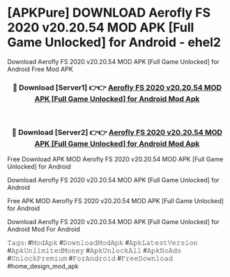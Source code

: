 # [APKPure] DOWNLOAD Aerofly FS 2020 v20.20.54 MOD APK [Full Game Unlocked] for Android - ehel2
Download Aerofly FS 2020 v20.20.54 MOD APK [Full Game Unlocked] for Android Free Mod APK

<div align="center">
<h3>🔴 Download [Server1] 👉👉 <a href="https://apk-comot.site?title=Aerofly_FS_2020_v20.20.54_MOD_APK_[Full_Game_Unlocked]_for_Android">Aerofly FS 2020 v20.20.54 MOD APK [Full Game Unlocked] for Android Mod Apk</a></h3><br>

<h3>🔴 Download [Server2] 👉👉 <a href="https://apk-comot.site?title=Aerofly_FS_2020_v20.20.54_MOD_APK_[Full_Game_Unlocked]_for_Android">Aerofly FS 2020 v20.20.54 MOD APK [Full Game Unlocked] for Android Mod Apk</a></h3>
</div>


Free Download APK MOD Aerofly FS 2020 v20.20.54 MOD APK [Full Game Unlocked] for Android

Download Aerofly FS 2020 v20.20.54 MOD APK [Full Game Unlocked] for Android 

Free APK MOD Aerofly FS 2020 v20.20.54 MOD APK [Full Game Unlocked] for Android 

Download Aerofly FS 2020 v20.20.54 MOD APK [Full Game Unlocked] for Android Mod For Android

𝚃𝚊𝚐𝚜: #𝙼𝚘𝚍𝙰𝚙𝚔 #𝙳𝚘𝚠𝚗𝚕𝚘𝚊𝚍𝙼𝚘𝚍𝙰𝚙𝚔 #𝙰𝚙𝚔𝙻𝚊𝚝𝚎𝚜𝚝𝚅𝚎𝚛𝚜𝚒𝚘𝚗 #𝙰𝚙𝚔𝚄𝚗𝚕𝚒𝚖𝚒𝚝𝚎𝚍𝙼𝚘𝚗𝚎𝚢 #𝙰𝚙𝚔𝚄𝚗𝚕𝚘𝚌𝚔𝙰𝚕𝚕 #𝙰𝚙𝚔𝙽𝚘𝙰𝚍𝚜 #𝚄𝚗𝚕𝚘𝚌𝚔𝙿𝚛𝚎𝚖𝚒𝚞𝚖 #𝙵𝚘𝚛𝙰𝚗𝚍𝚛𝚘𝚒𝚍 #𝙵𝚛𝚎𝚎𝙳𝚘𝚠𝚗𝚕𝚘𝚊𝚍 #home_design_mod_apk